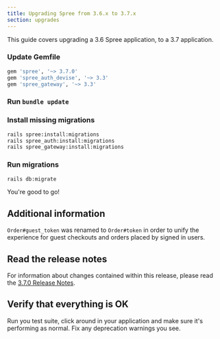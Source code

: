 ```yaml
---
title: Upgrading Spree from 3.6.x to 3.7.x
section: upgrades
---
```


This guide covers upgrading a 3.6 Spree application, to a 3.7 application.

### Update Gemfile

```ruby
gem 'spree', '~> 3.7.0'
gem 'spree_auth_devise', '~> 3.3'
gem 'spree_gateway', '~> 3.3'
```

### Run `bundle update`

### Install missing migrations

```bash
rails spree:install:migrations
rails spree_auth:install:migrations
rails spree_gateway:install:migrations
```

### Run migrations

```bash
rails db:migrate
```

You're good to go!

## Additional information

`Order#guest_token` was renamed to `Order#token` in order to unify the experience for guest checkouts and orders placed by signed in users.

## Read the release notes

For information about changes contained within this release, please read the [3.7.0 Release Notes](http://guides.spreecommerce.org/release_notes/spree_3_7_0.html).

## Verify that everything is OK

Run you test suite, click around in your application and make sure it's performing as normal. Fix any deprecation warnings you see.
